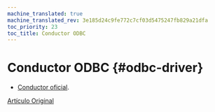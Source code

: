 ```yaml
---
machine_translated: true
machine_translated_rev: 3e185d24c9fe772c7cf03d5475247fb829a21dfa
toc_priority: 23
toc_title: Conductor ODBC
---
```


# Conductor ODBC {#odbc-driver}

-   [Conductor oficial](https://github.com/ClickHouse/clickhouse-odbc).

[Artículo Original](https://clickhouse.tech/docs/en/interfaces/odbc/) <!--hide-->
